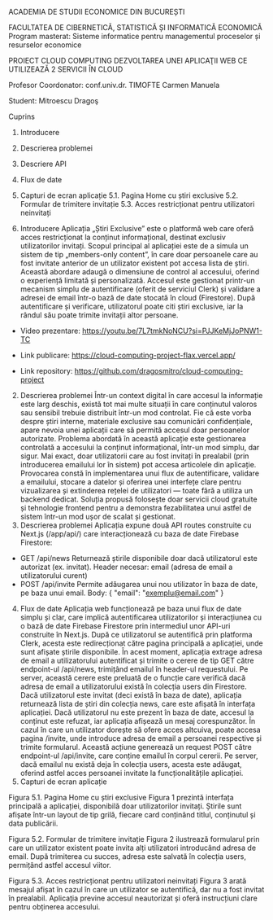 ACADEMIA DE STUDII ECONOMICE DIN BUCUREȘTI

FACULTATEA DE CIBERNETICĂ, STATISTICĂ ȘI INFORMATICĂ ECONOMICĂ
Program masterat: Sisteme informatice pentru managementul proceselor și resurselor economice

PROIECT
CLOUD COMPUTING
DEZVOLTAREA UNEI APLICAŢII WEB CE UTILIZEAZĂ 2 SERVICII ÎN CLOUD

Profesor Coordonator:
conf.univ.dr. TIMOFTE Carmen Manuela

Student:
Mitroescu Dragoş

Cuprins

1. Introducere
2. Descrierea problemei
3. Descriere API
4. Flux de date
5. Capturi de ecran aplicație
   5.1. Pagina Home cu știri exclusive
   5.2. Formular de trimitere invitație
   5.3. Acces restricționat pentru utilizatori neinvitați

6. Introducere
   Aplicația „Știri Exclusive” este o platformă web care oferă acces restricționat la conținut informațional, destinat exclusiv utilizatorilor invitați. Scopul principal al aplicației este de a simula un sistem de tip „members-only content”, în care doar persoanele care au fost invitate anterior de un utilizator existent pot accesa lista de știri.
   Această abordare adaugă o dimensiune de control al accesului, oferind o experiență limitată și personalizată. Accesul este gestionat printr-un mecanism simplu de autentificare (oferit de serviciul Clerk) și validare a adresei de email într-o bază de date stocată în cloud (Firestore). După autentificare și verificare, utilizatorul poate citi știri exclusive, iar la rândul său poate trimite invitații altor persoane.

- Video prezentare: https://youtu.be/7L7tmkNoNCU?si=PJJKeMjJoPNW1-TC

- Link publicare: https://cloud-computing-project-flax.vercel.app/

- Link repository: https://github.com/dragosmitro/cloud-computing-project

2.  Descrierea problemei
    Într-un context digital în care accesul la informație este larg deschis, există tot mai multe situații în care conținutul valoros sau sensibil trebuie distribuit într-un mod controlat. Fie că este vorba despre știri interne, materiale exclusive sau comunicări confidențiale, apare nevoia unei aplicații care să permită accesul doar persoanelor autorizate.
    Problema abordată în această aplicație este gestionarea controlată a accesului la conținut informațional, într-un mod simplu, dar sigur. Mai exact, doar utilizatorii care au fost invitați în prealabil (prin introducerea emailului lor în sistem) pot accesa articolele din aplicație.
    Provocarea constă în implementarea unui flux de autentificare, validare a emailului, stocare a datelor și oferirea unei interfețe clare pentru vizualizarea și extinderea rețelei de utilizatori — toate fără a utiliza un backend dedicat. Soluția propusă folosește doar servicii cloud gratuite și tehnologie frontend pentru a demonstra fezabilitatea unui astfel de sistem într-un mod ușor de scalat și gestionat.
3.  Descrierea problemei
    Aplicația expune două API routes construite cu Next.js (/app/api/) care interacționează cu baza de date Firebase Firestore:

- GET /api/news
  Returnează știrile disponibile doar dacă utilizatorul este autorizat (ex. invitat).
  Header necesar: email (adresa de email a utilizatorului curent)
- POST /api/invite
  Permite adăugarea unui nou utilizator în baza de date, pe baza unui email.
  Body:
  {
  "email": "exemplu@email.com"
  }

4. Flux de date
   Aplicația web funcționează pe baza unui flux de date simplu și clar, care implică autentificarea utilizatorilor și interacțiunea cu o bază de date Firebase Firestore prin intermediul unor API-uri construite în Next.js.
   După ce utilizatorul se autentifică prin platforma Clerk, acesta este redirecționat către pagina principală a aplicației, unde sunt afișate știrile disponibile. În acest moment, aplicația extrage adresa de email a utilizatorului autentificat și trimite o cerere de tip GET către endpoint-ul /api/news, trimițând emailul în header-ul requestului. Pe server, această cerere este preluată de o funcție care verifică dacă adresa de email a utilizatorului există în colecția users din Firestore. Dacă utilizatorul este invitat (deci există în baza de date), aplicația returnează lista de știri din colecția news, care este afișată în interfața aplicației. Dacă utilizatorul nu este prezent în baza de date, accesul la conținut este refuzat, iar aplicația afișează un mesaj corespunzător.
   În cazul în care un utilizator dorește să ofere acces altcuiva, poate accesa pagina /invite, unde introduce adresa de email a persoanei respective și trimite formularul. Această acțiune generează un request POST către endpoint-ul /api/invite, care conține emailul în corpul cererii. Pe server, dacă emailul nu există deja în colecția users, acesta este adăugat, oferind astfel acces persoanei invitate la funcționalitățile aplicației.
5. Capturi de ecran aplicație

Figura 5.1. Pagina Home cu știri exclusive
Figura 1 prezintă interfața principală a aplicației, disponibilă doar utilizatorilor invitați. Știrile sunt afișate într-un layout de tip grilă, fiecare card conținând titlul, conținutul și data publicării.

Figura 5.2. Formular de trimitere invitație
Figura 2 ilustrează formularul prin care un utilizator existent poate invita alți utilizatori introducând adresa de email. După trimiterea cu succes, adresa este salvată în colecția users, permițând astfel accesul viitor.

Figura 5.3. Acces restricționat pentru utilizatori neinvitați
Figura 3 arată mesajul afișat în cazul în care un utilizator se autentifică, dar nu a fost invitat în prealabil. Aplicația previne accesul neautorizat și oferă instrucțiuni clare pentru obținerea accesului.
